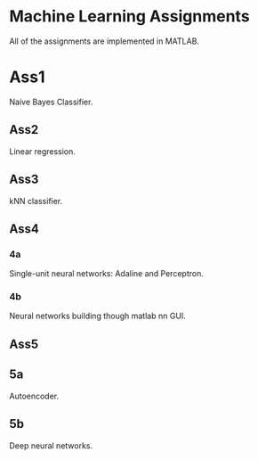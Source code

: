 # Machine Learning Assignments 
All of the assignments are implemented in MATLAB.
# Ass1
Naive Bayes Classifier.
## Ass2
Linear regression.
## Ass3
kNN classifier.
## Ass4
### 4a
Single-unit neural networks: Adaline and Perceptron.
### 4b
Neural networks building though matlab nn GUI.
## Ass5
## 5a
Autoencoder.
## 5b
Deep neural networks.

